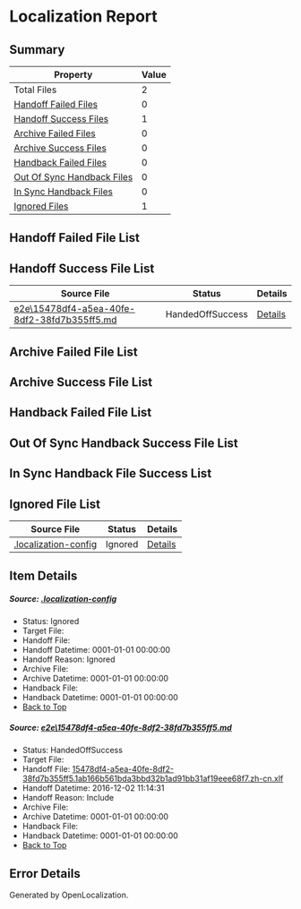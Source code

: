# <a name='report-top'></a> Localization Report

## Summary
 Property | Value 
 -------- | ----- 
 Total Files | 2
[ Handoff Failed Files ](#handoff-failed-list)| 0
[ Handoff Success Files ](#handoff-success-list)| 1
[ Archive Failed Files ](#archive-failed-list)| 0
[ Archive Success Files ](#archive-success-list)| 0
[ Handback Failed Files ](#handback-failed-list)| 0
[ Out Of Sync Handback Files ](#outofsync-handback-success-list)| 0
[ In Sync Handback Files ](#insync-handback-success-list)| 0
[ Ignored Files ](#ignored-list)| 1

## <a name='handoff-failed-list'></a> Handoff Failed File List

## <a name='handoff-success-list'></a> Handoff Success File List
 Source File | Status | Details 
 ----------- | ------ | ------- 
 [e2e\15478df4-a5ea-40fe-8df2-38fd7b355ff5.md](https://github.com/OpenLocalizationTestOrg/ol-test0/blob/214ff971d172c82cec479d5580b259051bf1a9bf/e2e/15478df4-a5ea-40fe-8df2-38fd7b355ff5.md) | HandedOffSuccess | [Details](#d801c7d3253fc504219055774bb0151e23ad8df81)

## <a name='archive-failed-list'></a> Archive Failed File List

## <a name='archive-success-list'></a> Archive Success File List

## <a name='handback-failed-list'></a> Handback Failed File List

## <a name='outofsync-handback-success-list'></a> Out Of Sync Handback Success File List

## <a name='insync-handback-success-list'></a> In Sync Handback File Success List

## <a name='ignored-list'></a> Ignored File List
 Source File | Status | Details 
 ----------- | ------ | ------- 
 [.localization-config](https://github.com/OpenLocalizationTestOrg/ol-test0/blob/214ff971d172c82cec479d5580b259051bf1a9bf/.localization-config) | Ignored | [Details](#c268a05ecaa7ec85942ed632c29928ee5bd6da8d0)

## Item Details
##### <a name='c268a05ecaa7ec85942ed632c29928ee5bd6da8d0'></a> Source: [.localization-config](https://github.com/OpenLocalizationTestOrg/ol-test0/blob/214ff971d172c82cec479d5580b259051bf1a9bf/.localization-config)
* Status: Ignored
* Target File: 
* Handoff File: 
* Handoff Datetime: 0001-01-01 00:00:00
* Handoff Reason: Ignored
* Archive File: 
* Archive Datetime: 0001-01-01 00:00:00
* Handback File: 
* Handback Datetime: 0001-01-01 00:00:00
* [Back to Top](#report-top)

##### <a name='d801c7d3253fc504219055774bb0151e23ad8df81'></a> Source: [e2e\15478df4-a5ea-40fe-8df2-38fd7b355ff5.md](https://github.com/OpenLocalizationTestOrg/ol-test0/blob/214ff971d172c82cec479d5580b259051bf1a9bf/e2e/15478df4-a5ea-40fe-8df2-38fd7b355ff5.md)
* Status: HandedOffSuccess
* Target File: 
* Handoff File: [15478df4-a5ea-40fe-8df2-38fd7b355ff5.1ab166b561bda3bbd32b1ad91bb31af19eee68f7.zh-cn.xlf](https://github.com/OpenLocalizationTestOrg/ol-test0-handoff/blob/fac387d6a5702320bbc23e8fa83cab172a95f1fa/ol-handoff/OpenLocalizationTestOrg/ol-test0-zhcn/shujia/ht/15478df4-a5ea-40fe-8df2-38fd7b355ff5.1ab166b561bda3bbd32b1ad91bb31af19eee68f7.zh-cn.xlf)
* Handoff Datetime: 2016-12-02 11:14:31
* Handoff Reason: Include
* Archive File: 
* Archive Datetime: 0001-01-01 00:00:00
* Handback File: 
* Handback Datetime: 0001-01-01 00:00:00
* [Back to Top](#report-top)


## Error Details

Generated by OpenLocalization.
